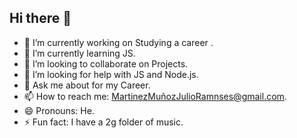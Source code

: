 ## Hi there 👋

- 🔭 I’m currently working on Studying a career .
- 🌱 I’m currently learning JS.
- 👯 I’m looking to collaborate on Projects.
- 🤔 I’m looking for help with JS and Node.js.
- 💬 Ask me about for my Career.
- 📫 How to reach me: MartinezMuñozJulioRamnses@gmail.com.
- 😄 Pronouns: He.
- ⚡ Fun fact: I have a 2g folder of music.